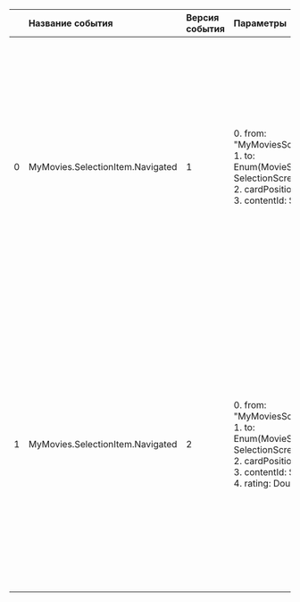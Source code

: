 | | Название события | Версия события | Параметры | Описание | Комментарий | ios | web_smart_tv |
|---:|:---|:---|:---|:---|:---|:---|:---|
|0|MyMovies.SelectionItem.Navigated|1|0. from: "MyMoviesScreen"<br>1. to: Enum(MovieScreen, SelectionScreen)<br>2. cardPosition: Int<br>3. contentId: String<br>|0. from - Страница, с которой произошел переход<br>1. to - Страница, на которою произошел переход<br>2. cardPosition - Позиция карточки в подборке<br>3. contentId - ID контента, по карточке которого произошел переход<br>||В разработке https://link.to/ticket-123|1.0 - 2.0 https://link.to/ticket-124|
|1|MyMovies.SelectionItem.Navigated|2|0. from: "MyMoviesScreen"<br>1. to: Enum(MovieScreen, SelectionScreen)<br>2. cardPosition: Int<br>3. contentId: String<br>4. rating: Double<br>|0. from - Страница, с которой произошел переход<br>1. to - Страница, на которою произошел переход<br>2. cardPosition - Позиция карточки в подборке<br>3. contentId - ID контента, по карточке которого произошел переход<br>4. rating - Рейтинг контента<br>|||В разработке https://link.to/ticket-125|